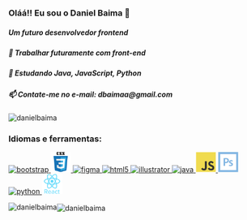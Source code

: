 ### Oláá!! Eu sou o Daniel Baima 👋

<h5 align="left">Um futuro desenvolvedor frontend</h5>
<h5 align="left">🔭 Trabalhar futuramente com front-end</h5>
<h5 align="left">🌱 Estudando Java, JavaScript, Python</h5>
<h5 align="left">📫 Contate-me no e-mail: dbaimaa@gmail.com</h5>

<p align="left"> <img src="https ://komarev.com/ghpvc/?username=danielbaima&label=Profile%20views&color=0e75b6&style=flat" alt="danielbaima" /> </p> <h3 align=

</p>

<h3 align="left">Idiomas e ferramentas:</h3>
<p align="left"> <a href="https://getbootstrap.com" target="_blank" rel="noreferrer"> <img src="https://raw.githubusercontent.com/devicons/devicon /master/icons/bootstrap/bootstrap-plain-wordmark.svg" alt="bootstrap" width="40" height="40"/> </a> <a href="https://www.w3schools.com /css/" target="_blank" rel="noreferrer"> <img src="https://raw.githubusercontent.com/devicons/devicon/master/icons/css3/css3-original-wordmark.svg" alt= "css3" width="40" height="40"/> </a> <a href="https://www.figma.com/" target="_blank" rel="noreferrer"> <img src="https://www.vectorlogo.zone/logos/figma/figma-icon.svg" alt="figma" width="40" height="40"/> </a> <a href=" https://www.w3.org/html/" target="_blank" rel="noreferrer"> <img src="https://raw.githubusercontent.com/devicons/devicon/master/icons/html5/html5 -original-wordmark.svg" alt="html5" width="40" height="40"/> </a> <a href="https://www.adobe.com/in/products/illustrator.html " target="_blank" rel="noreferrer"> <img src="https://www.vectorlogo.zone/logos/adobe_illustrator/adobe_illustrator-icon.svg" alt="illustrator" width="40" height=" 40"/> </a> <a href="https://www.java.com" target="_blank" rel="noreferrer"> <img src="https://raw.githubusercontent.com/devicons/devicon/master/ icons/java/java-original.svg" alt="java" width="40" height="40"/> </a> <a href="https://developer.mozilla.org/en-US/ docs/Web/JavaScript" target="_blank" rel="noreferrer"> <img src="https://raw.githubusercontent.com/devicons/devicon/master/icons/javascript/javascript-original.svg" alt= "javascript" width="40" height="40"/> </a> <a href="https://www.photoshop.com/en" target="_blank" rel="noreferrer"> <img src="https://raw.githubusercontent.com/devicons/devicon/master/icons/photoshop/photoshop-line.svg" alt="photoshop" width="40" height="40"/> </a > <a href="https://www.python.org" target="_blank" rel="noreferrer"> <img src="https://raw.githubusercontent.com/devicons/devicon/master/icons/ python/python-original.svg" alt="python" width="40" height="40"/> </a> <a href="https://reactjs.org/" target="_blank" rel= "noreferrer"> <img src="https://raw.githubusercontent.com/devicons/devicon/master/icons/react/react-original-wordmark.svg" alt="react" width="40" height=" 40"/> </a> </p>

<p><img align="left" src="https://github-readme-stats.vercel.app/api/top-langs?username=danielbaima&show_icons=true&theme=dark&title_color=ffffff&locale=en&layout=compact" alt=" danielbaima" /></p>

<p> <img align="center" src="https://github-readme-stats.vercel.app/api?username=danielbaima&show_icons=true&theme=dark&locale=en" alt ="danielbaima" /></p>
